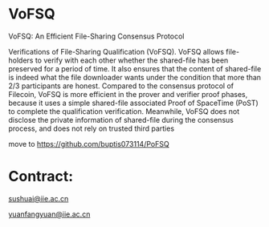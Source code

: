# VoFSQ

VoFSQ: An Efficient File-Sharing Consensus Protocol

Verifications of File-Sharing Qualification (VoFSQ). VoFSQ allows file-holders to verify with each other whether the shared-file has been preserved for a period of time. It also ensures that the content of shared-file is indeed what the file downloader wants under the condition that more than 2/3 participants are honest. Compared to the consensus protocol of Filecoin, VoFSQ is more efficient in the prover and verifier proof phases, because it uses a simple shared-file associated Proof of SpaceTime (PoST) to complete the qualification verification. Meanwhile, VoFSQ does not disclose the private information of shared-file during the consensus process, and does not rely on trusted third parties

move to
https://github.com/buptis073114/PoFSQ


# Contract:
sushuai@iie.ac.cn

yuanfangyuan@iie.ac.cn
